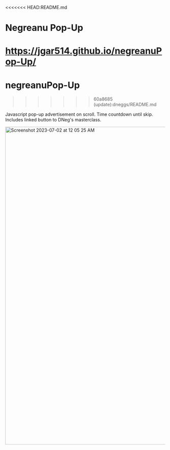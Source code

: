 <<<<<<< HEAD:README.md
# Negreanu Pop-Up
https://jgar514.github.io/negreanuPop-Up/
=======
# negreanuPop-Up
>>>>>>> 60a8685 (update):dneggs/README.md

Javascript pop-up advertisement on scroll. Time countdown until skip. Includes linked button to DNeg's masterclass.


<img width="1001" alt="Screenshot 2023-07-02 at 12 05 25 AM" src="https://github.com/Jgar514/negreanuPop-Up/assets/119822971/4433fe3e-6ccb-4cb4-9b52-58b0e8363d38">
